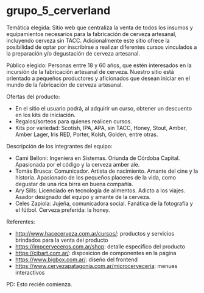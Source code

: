 # grupo_5_cerverland

Temática elegida:
Sitio web que centraliza la venta de todos los insumos y equipamientos necesarios para la fabricación de cerveza artesanal, incluyendo cerveza sin TACC. Adicionalmente este sitio ofrece la posibilidad de optar por inscribirse a realizar diferentes cursos vinculados a la preparación y/o degustación de cerveza artesanal.

Público elegido:
Personas entre 18 y 60 años, que estén interesados en la incursión de la fabricación artesanal de cerveza.
Nuestro sitio está orientado a pequeños productores y aficionados que desean iniciar en el mundo de la fabricación de cerveza artesanal.

Ofertas del producto:
- En el sitio el usuario podrá, al adquirir un curso, obtener un descuento en los kits de iniciación.
- Regalos/sorteos para quienes realicen cursos.
- Kits por variedad: Scotish, IPA, APA, sin TACC, Honey, Stout, Amber, Amber Lager, Iris RED, Porter, Kolsh, Golden, entre otras.

Descripción de los integrantes del equipo:
- Cami Belloni: Ingeniera en Sistemas. Oriunda de Córdoba Capital. Apasionada por el código y la cerveza amber ale.
- Tomás Brusca: Comunicador. Artista de nacimiento. Amante del cine y la historia. Apasionado de los pequeños placeres de la vida, como degustar de una rica birra en buena compañía.
- Ary Sills: Licenciado en tecnología de alimentos. Adicto a los viajes. Asador designado del equipo y amante de la cerveza.
- Celes Zapiola: Jujeña, comunicadora social. Fanática de la fotografía y el fútbol. Cerveza preferida: la honey.

Referentes:
- http://www.hacecerveza.com.ar/cursos/: productos y servicios brindados para la venta del producto
- https://impcerveceros.com.ar/shop: detalle especifico del producto
- https://cibart.com.ar/: disposicion de componentes en la página
- https://www.bigbox.com.ar/: diseño del frontend
- https://www.cervezapatagonia.com.ar/microcerveceria: menues interactivos

PD: Esto recién comienza.
